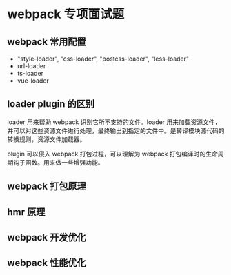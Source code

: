 # webpack 专项面试题

## webpack 常用配置

- "style-loader", "css-loader", "postcss-loader", "less-loader"
- url-loader
- ts-loader
- vue-loader

## loader plugin 的区别

loader 用来帮助 webpack 识别它所不支持的文件。loader 用来加载资源文件，并可以对这些资源文件进行处理，最终输出到指定的文件中。是转译模块源代码的转换规则，资源文件加载器。

plugin 可以侵入 webpack 打包过程，可以理解为 webpack 打包编译时的生命周期钩子函数。用来做一些增强功能。

## webpack 打包原理

## hmr 原理

## webpack 开发优化

## webpack 性能优化
